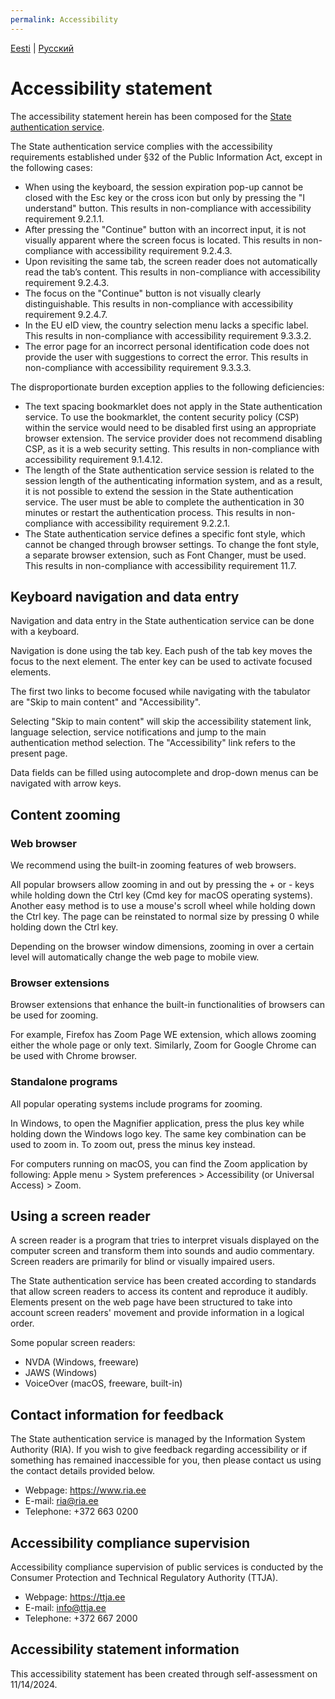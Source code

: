 ```yaml
---
permalink: Accessibility
---
```

[Eesti](https://e-gov.github.io/TARA-Doku/Ligipaasetavus) | [Русский](https://e-gov.github.io/TARA-Doku/Dostupnost)

# Accessibility statement
The accessibility statement herein has been composed for the [State authentication service](https://www.ria.ee/en/state-information-system/electronic-identity-eid-and-trust-services/central-authentication-services#tara). 

The State authentication service complies with the accessibility requirements established under §32 of the Public Information Act, except in the following cases:

- When using the keyboard, the session expiration pop-up cannot be closed with the Esc key or the cross icon but only by pressing the "I understand" button. This results in non-compliance with accessibility requirement 9.2.1.1.
- After pressing the "Continue" button with an incorrect input, it is not visually apparent where the screen focus is located. This results in non-compliance with accessibility requirement 9.2.4.3.
- Upon revisiting the same tab, the screen reader does not automatically read the tab’s content. This results in non-compliance with accessibility requirement 9.2.4.3.
- The focus on the "Continue" button is not visually clearly distinguishable. This results in non-compliance with accessibility requirement 9.2.4.7.
- In the EU eID view, the country selection menu lacks a specific label. This results in non-compliance with accessibility requirement 9.3.3.2.
- The error page for an incorrect personal identification code does not provide the user with suggestions to correct the error. This results in non-compliance with accessibility requirement 9.3.3.3.

The disproportionate burden exception applies to the following deficiencies:

- The text spacing bookmarklet does not apply in the State authentication service. To use the bookmarklet, the content security policy (CSP) within the service would need to be disabled first using an appropriate browser extension. The service provider does not recommend disabling CSP, as it is a web security setting. This results in non-compliance with accessibility requirement 9.1.4.12.
- The length of the State authentication service session is related to the session length of the authenticating information system, and as a result, it is not possible to extend the session in the State authentication service. The user must be able to complete the authentication in 30 minutes or restart the authentication process. This results in non-compliance with accessibility requirement 9.2.2.1.
- The State authentication service defines a specific font style, which cannot be changed through browser settings. To change the font style, a separate browser extension, such as Font Changer, must be used. This results in non-compliance with accessibility requirement 11.7.

## Keyboard navigation and data entry
Navigation and data entry in the State authentication service can be done with a keyboard. 

Navigation is done using the tab key. Each push of the tab key moves the focus to the next element. The enter key can be used to activate focused elements.

The first two links to become focused while navigating with the tabulator are "Skip to main content" and "Accessibility".

Selecting "Skip to main content" will skip the accessibility statement link, language selection, service notifications and jump to the main authentication method selection. The "Accessibility" link refers to the present page.

Data fields can be filled using autocomplete and drop-down menus can be navigated with arrow keys.

## Content zooming
### Web browser
We recommend using the built-in zooming features of web browsers.

All popular browsers allow zooming in and out by pressing the + or - keys while holding down the Ctrl key (Cmd key for macOS operating systems). Another easy method is to use a mouse's scroll wheel while holding down the Ctrl key. The page can be reinstated to normal size by pressing 0 while holding down the Ctrl key. 

Depending on the browser window dimensions, zooming in over a certain level will automatically change the web page to mobile view.

### Browser extensions
Browser extensions that enhance the built-in functionalities of browsers can be used for zooming.

For example, Firefox has Zoom Page WE extension, which allows zooming either the whole page or only text. Similarly, Zoom for Google Chrome can be used with Chrome browser.

### Standalone programs
All popular operating systems include programs for zooming.

In Windows, to open the Magnifier application, press the plus key while holding down the Windows logo key. The same key combination can be used to zoom in. To zoom out, press the minus key instead.

For computers running on macOS, you can find the Zoom application by following: Apple menu > System preferences > Accessibility (or Universal Access) > Zoom.

## Using a screen reader
A screen reader is a program that tries to interpret visuals displayed on the computer screen and transform them into sounds and audio commentary. Screen readers are primarily for blind or visually impaired users.

The State authentication service has been created according to standards that allow screen readers to access its content and reproduce it audibly. Elements present on the web page have been structured to take into account screen readers' movement and provide information in a logical order.

Some popular screen readers:

- NVDA (Windows, freeware)
- JAWS (Windows)
- VoiceOver (macOS, freeware, built-in)

## Contact information for feedback
The State authentication service is managed by the Information System Authority (RIA). If you wish to give feedback regarding accessibility or if something has remained inaccessible for you, then please contact us using the contact details provided below.
- Webpage: https://www.ria.ee
- E-mail: ria@ria.ee
- Telephone: +372 663 0200

## Accessibility compliance supervision
Accessibility compliance supervision of public services is conducted by the Consumer Protection and Technical Regulatory Authority (TTJA).
- Webpage: https://ttja.ee
- E-mail: info@ttja.ee
- Telephone: +372 667 2000

## Accessibility statement information
This accessibility statement has been created through self-assessment on 11/14/2024.
